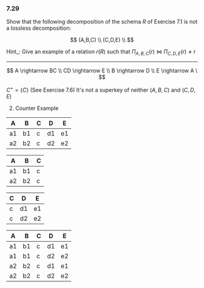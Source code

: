 ### 7.29

Show that the following decomposition of the schema $R$ of Exercise 7.1 is not a lossless decomposition: 
 
$$
(A,B,C) \\
(C,D,E) \\
$$

Hint_: Give an example of a relation $r(R)$ such that $\Pi_{A,B,C}(r) \bowtie \Pi_{C,D,E}(r) \not = r$ 

---

$$ 
A \rightarrow BC \\
CD \rightarrow E \\ 
B \rightarrow D \\
E \rightarrow A \ 
$$


$C^+ = \{C\}$ (See Exercise 7.6)
It's not a superkey of neither $(A,B,C)$ and $(C,D,E)$


2. Counter Example

| A  | B  | C | D  | E  |
|----|----|---|----|----|
| a1 | b1 | c | d1 | e1 |
| a2 | b2 | c | d2 | e2 |

| A  | B  | C |
|----|----|---|
| a1 | b1 | c |
| a2 | b2 | c |

| C | D  | E  |
|---|----|----|
| c | d1 | e1 |
| c | d2 | e2 |

| A  | B  | C | D  | E  |
|----|----|---|----|----|
| a1 | b1 | c | d1 | e1 |
| a1 | b1 | c | d2 | e2 |
| a2 | b2 | c | d1 | e1 |
| a2 | b2 | c | d2 | e2 |